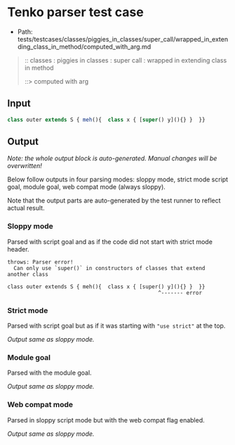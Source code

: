 # Tenko parser test case

- Path: tests/testcases/classes/piggies_in_classes/super_call/wrapped_in_extending_class_in_method/computed_with_arg.md

> :: classes : piggies in classes : super call : wrapped in extending class in method
>
> ::> computed with arg

## Input

`````js
class outer extends S { meh(){  class x { [super() y](){} }  }}
`````

## Output

_Note: the whole output block is auto-generated. Manual changes will be overwritten!_

Below follow outputs in four parsing modes: sloppy mode, strict mode script goal, module goal, web compat mode (always sloppy).

Note that the output parts are auto-generated by the test runner to reflect actual result.

### Sloppy mode

Parsed with script goal and as if the code did not start with strict mode header.

`````
throws: Parser error!
  Can only use `super()` in constructors of classes that extend another class

class outer extends S { meh(){  class x { [super() y](){} }  }}
                                                ^------- error
`````

### Strict mode

Parsed with script goal but as if it was starting with `"use strict"` at the top.

_Output same as sloppy mode._

### Module goal

Parsed with the module goal.

_Output same as sloppy mode._

### Web compat mode

Parsed in sloppy script mode but with the web compat flag enabled.

_Output same as sloppy mode._
